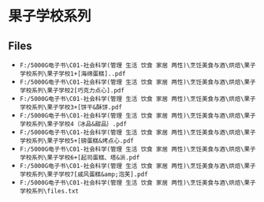 # 果子学校系列

## Files

- `F:/5000G电子书\C01-社会科学(管理 生活 饮食 家居 两性)\烹饪美食与酒\烘焙\果子学校系列\果子学校1+[海绵蛋糕]..pdf`
- `F:/5000G电子书\C01-社会科学(管理 生活 饮食 家居 两性)\烹饪美食与酒\烘焙\果子学校系列\果子学校2[巧克力点心].pdf`
- `F:/5000G电子书\C01-社会科学(管理 生活 饮食 家居 两性)\烹饪美食与酒\烘焙\果子学校系列\果子学校3+[饼干&酥饼.pdf`
- `F:/5000G电子书\C01-社会科学(管理 生活 饮食 家居 两性)\烹饪美食与酒\烘焙\果子学校系列\果子学校4｛冰品&甜品｝.pdf`
- `F:/5000G电子书\C01-社会科学(管理 生活 饮食 家居 两性)\烹饪美食与酒\烘焙\果子学校系列\果子学校5+[磅蛋糕&烤点心.pdf`
- `F:/5000G电子书\C01-社会科学(管理 生活 饮食 家居 两性)\烹饪美食与酒\烘焙\果子学校系列\果子学校6+[起司蛋糕、塔&派.pdf`
- `F:/5000G电子书\C01-社会科学(管理 生活 饮食 家居 两性)\烹饪美食与酒\烘焙\果子学校系列\果子学校7[戚风蛋糕&amp;泡芙].pdf`
- `F:/5000G电子书\C01-社会科学(管理 生活 饮食 家居 两性)\烹饪美食与酒\烘焙\果子学校系列\files.txt`
